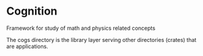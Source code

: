# Cognition
Framework for study of math and physics related concepts

The cogs directory is the library layer serving other directories
(crates) that are applications.
